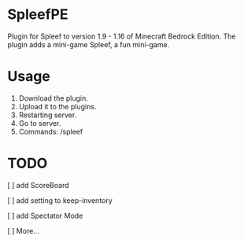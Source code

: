 # SpleefPE
Plugin for Spleef to version 1.9 - 1.16 of Minecraft Bedrock Edition. The plugin adds a mini-game Spleef, a fun mini-game.

# Usage
1) Download the plugin.
2) Upload it to the plugins.
3) Restarting server.
4) Go to server.
5) Commands: /spleef

# TODO
[ ] add ScoreBoard

[ ] add setting to keep-inventory

[ ] add Spectator Mode

[ ] More... 
